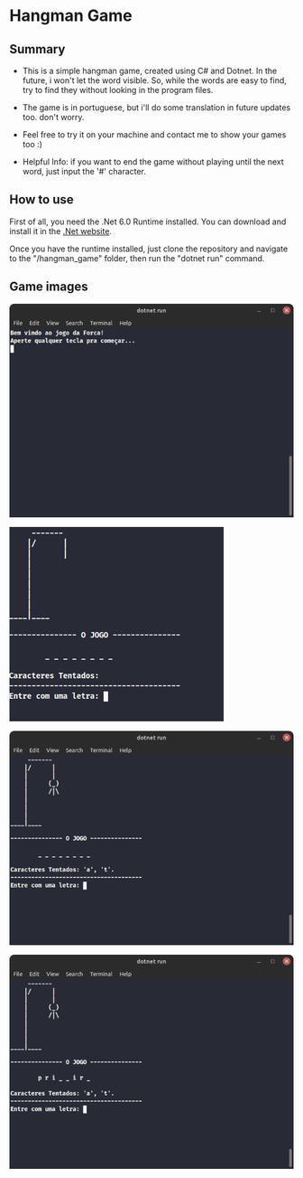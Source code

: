# Hangman Game

## Summary

- This is a simple hangman game, created using C# and Dotnet. In the future, i won't let the word visible. So, while the words are easy to find, try to find they without looking in the program files.

- The game is in portuguese, but i'll do some translation in future updates too. don't worry.

- Feel free to try it on your machine and contact me to show your games too :)

- Helpful Info: if you want to end the game without playing until the next word, just input the '#' character.

## How to use

First of all, you need the .Net 6.0 Runtime installed. You can download and install it in the [.Net website](https://dotnet.microsoft.com/en-us/).

Once you have the runtime installed, just clone the repository and navigate to the "/hangman_game" folder, then run the "dotnet run" command.

## Game images

![game welcome screen](public/hangman_game_welcome.png)

![game image](public/hangman_game.png)

![some tried characters that are wrong](public/hangman_game_some_errors.png)

![some tried characters and some correct characters](public/hangman_game_errors_correct.png)
